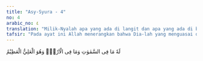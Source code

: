 ```yaml
---
title: "Asy-Syura - 4"
no: 4
arabic_no: ٤
translation: "Milik-Nyalah apa yang ada di langit dan apa yang ada di bumi. Dan Dialah Yang Mahaagung, Mahabesar."
tafsir: "Pada ayat ini Allah menerangkan bahwa Dia-lah yang menguasai dan memiliki semua yang ada di langit dan semua yang ada di bumi. Ini menunjukkan kekuasaan-Nya yang tidak terbatas. Dia bisa saja berbuat sekehendaknya sesuai dengan iradat-Nya. Semua yang ada, harus tunduk kepada-Nya. Dia-lah yang mengatur segala yang ada, Dia Mahatinggi, tiada suatu kerajaan atau kekuasaan yang lebih tinggi daripada-Nya. Dia Mahabesar. \n\nKepunyaan-Nyalah apa yang ada di langit dan apa yang ada di bumi, ciptaan dan pemilikan Allah tanpa terbatas pada makhluk-Nya. Dia Mahaagung akan segala urusan, hukum, dan pemeliharaan-Nya. Mahasuci Allah, tiada Tuhan selain Dia."
---
```


لَهٗ مَا فِى السَّمٰوٰتِ وَمَا فِى الْاَرْضِۗ وَهُوَ الْعَلِيُّ الْعَظِيْمُ 
